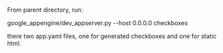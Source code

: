 From parent directory, run:

google_appengine/dev_appserver.py --host 0.0.0.0 checkboxes

there two app.yaml files, one for generated checkboxes and one for
static html.

